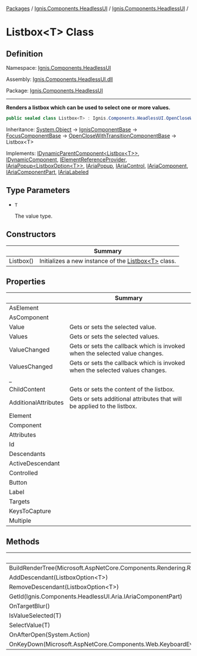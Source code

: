 [Packages](../../README.md) / [Ignis.Components.HeadlessUI](../README.md) / [Ignis.Components.HeadlessUI](README.md) /

# Listbox&lt;T&gt; Class

## Definition

Namespace: [Ignis.Components.HeadlessUI](README.md)

Assembly: [Ignis.Components.HeadlessUI.dll](../README.md)

Package: [Ignis.Components.HeadlessUI](https://www.nuget.org/packages/Ignis.Components.HeadlessUI)

---

**Renders a listbox which can be used to select one or more values.**

```csharp
public sealed class Listbox<T> : Ignis.Components.HeadlessUI.OpenCloseWithTransitionComponentBase, IDynamicParentComponent<Ignis.Components.HeadlessUI.Listbox<T>>, Ignis.Components.IDynamicComponent, Ignis.Components.IElementReferenceProvider, IAriaPopup<ListboxOption<T>>, Ignis.Components.HeadlessUI.Aria.IAriaPopup, Ignis.Components.HeadlessUI.Aria.IAriaControl, Ignis.Components.HeadlessUI.Aria.IAriaComponent, Ignis.Components.HeadlessUI.Aria.IAriaComponentPart, Ignis.Components.HeadlessUI.Aria.IAriaLabeled
```

Inheritance: [System.Object](https://learn.microsoft.com/en-us/dotnet/api/System.Object) → [IgnisComponentBase](../../Ignis.Components/Ignis.Components/Ignis.Components.IgnisComponentBase.md) → [FocusComponentBase](../../Ignis.Components.Web/Ignis.Components.Web/Ignis.Components.Web.FocusComponentBase.md) → [OpenCloseWithTransitionComponentBase](Ignis.Components.HeadlessUI.OpenCloseWithTransitionComponentBase.md) → Listbox&lt;T&gt;

Implements: [IDynamicParentComponent&lt;Listbox&lt;T&gt;&gt;](../../Ignis.Components/Ignis.Components/Ignis.Components.IDynamicParentComponent{Ignis.Components.HeadlessUI.Listbox_1}.md), [IDynamicComponent](../../Ignis.Components/Ignis.Components/Ignis.Components.IDynamicComponent.md), [IElementReferenceProvider](../../Ignis.Components/Ignis.Components/Ignis.Components.IElementReferenceProvider.md), [IAriaPopup&lt;ListboxOption&lt;T&gt;&gt;](../Ignis.Components.HeadlessUI.Aria/Ignis.Components.HeadlessUI.Aria.IAriaPopup{Ignis.Components.HeadlessUI.ListboxOption_1}.md), [IAriaPopup](../Ignis.Components.HeadlessUI.Aria/Ignis.Components.HeadlessUI.Aria.IAriaPopup.md), [IAriaControl](../Ignis.Components.HeadlessUI.Aria/Ignis.Components.HeadlessUI.Aria.IAriaControl.md), [IAriaComponent](../Ignis.Components.HeadlessUI.Aria/Ignis.Components.HeadlessUI.Aria.IAriaComponent.md), [IAriaComponentPart](../Ignis.Components.HeadlessUI.Aria/Ignis.Components.HeadlessUI.Aria.IAriaComponentPart.md), [IAriaLabeled](../Ignis.Components.HeadlessUI.Aria/Ignis.Components.HeadlessUI.Aria.IAriaLabeled.md)

## Type Parameters

- `T`

  The value type.

## Constructors

|           | Summary                                                                                               |
| --------- | ----------------------------------------------------------------------------------------------------- |
| Listbox() | Initializes a new instance of the [Listbox&lt;T&gt;](Ignis.Components.HeadlessUI.Listbox_1.md) class. |

## Properties

|                      | Summary                                                                      |
| -------------------- | ---------------------------------------------------------------------------- |
| AsElement            |                                                                              |
| AsComponent          |                                                                              |
| Value                | Gets or sets the selected value.                                             |
| Values               | Gets or sets the selected values.                                            |
| ValueChanged         | Gets or sets the callback which is invoked when the selected value changes.  |
| ValuesChanged        | Gets or sets the callback which is invoked when the selected values changes. |
| \_                   |                                                                              |
| ChildContent         | Gets or sets the content of the listbox.                                     |
| AdditionalAttributes | Gets or sets additional attributes that will be applied to the listbox.      |
| Element              |                                                                              |
| Component            |                                                                              |
| Attributes           |                                                                              |
| Id                   |                                                                              |
| Descendants          |                                                                              |
| ActiveDescendant     |                                                                              |
| Controlled           |                                                                              |
| Button               |                                                                              |
| Label                |                                                                              |
| Targets              |                                                                              |
| KeysToCapture        |                                                                              |
| Multiple             |                                                                              |

## Methods

|                                                                              | Summary |
| ---------------------------------------------------------------------------- | ------- |
| BuildRenderTree(Microsoft.AspNetCore.Components.Rendering.RenderTreeBuilder) |         |
| AddDescendant(ListboxOption&lt;T&gt;)                                        |         |
| RemoveDescendant(ListboxOption&lt;T&gt;)                                     |         |
| GetId(Ignis.Components.HeadlessUI.Aria.IAriaComponentPart)                   |         |
| OnTargetBlur()                                                               |         |
| IsValueSelected(T)                                                           |         |
| SelectValue(T)                                                               |         |
| OnAfterOpen(System.Action)                                                   |         |
| OnKeyDown(Microsoft.AspNetCore.Components.Web.KeyboardEventArgs)             |         |
